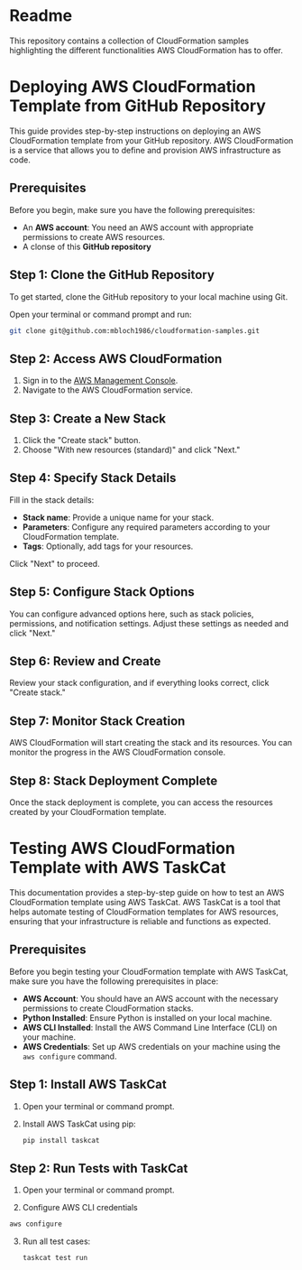 # Readme
This repository contains a collection of CloudFormation samples highlighting the different functionalities AWS CloudFormation has to offer.

# Deploying AWS CloudFormation Template from GitHub Repository

This guide provides step-by-step instructions on deploying an AWS CloudFormation template from your GitHub repository. AWS CloudFormation is a service that allows you to define and provision AWS infrastructure as code.

## Prerequisites

Before you begin, make sure you have the following prerequisites:

- An **AWS account**: You need an AWS account with appropriate permissions to create AWS resources.
- A clonse of this **GitHub repository**

## Step 1: Clone the GitHub Repository

To get started, clone the GitHub repository to your local machine using Git.

Open your terminal or command prompt and run:

```bash
git clone git@github.com:mbloch1986/cloudformation-samples.git
```
## Step 2: Access AWS CloudFormation

1. Sign in to the [AWS Management Console](https://aws.amazon.com/console/).
2. Navigate to the AWS CloudFormation service.

## Step 3: Create a New Stack

1. Click the "Create stack" button.
2. Choose "With new resources (standard)" and click "Next."

## Step 4: Specify Stack Details

Fill in the stack details:

- **Stack name**: Provide a unique name for your stack.
- **Parameters**: Configure any required parameters according to your CloudFormation template.
- **Tags**: Optionally, add tags for your resources.

Click "Next" to proceed.

## Step 5: Configure Stack Options

You can configure advanced options here, such as stack policies, permissions, and notification settings. Adjust these settings as needed and click "Next."

## Step 6: Review and Create

Review your stack configuration, and if everything looks correct, click "Create stack."

## Step 7: Monitor Stack Creation

AWS CloudFormation will start creating the stack and its resources. You can monitor the progress in the AWS CloudFormation console.

## Step 8: Stack Deployment Complete

Once the stack deployment is complete, you can access the resources created by your CloudFormation template.


# Testing AWS CloudFormation Template with AWS TaskCat

This documentation provides a step-by-step guide on how to test an AWS CloudFormation template using AWS TaskCat. AWS TaskCat is a tool that helps automate testing of CloudFormation templates for AWS resources, ensuring that your infrastructure is reliable and functions as expected.

## Prerequisites

Before you begin testing your CloudFormation template with AWS TaskCat, make sure you have the following prerequisites in place:

- **AWS Account**: You should have an AWS account with the necessary permissions to create CloudFormation stacks.
- **Python Installed**: Ensure Python is installed on your local machine.
- **AWS CLI Installed**: Install the AWS Command Line Interface (CLI) on your machine.
- **AWS Credentials**: Set up AWS credentials on your machine using the `aws configure` command.

## Step 1: Install AWS TaskCat

1. Open your terminal or command prompt.

2. Install AWS TaskCat using pip:

   ```bash
   pip install taskcat

   ```

## Step 2: Run Tests with TaskCat


1. Open your terminal or command prompt.

2. Configure AWS CLI credentials

  ```bash
  aws configure
  ```

3. Run all test cases:

   ```bash
   taskcat test run

   ```
